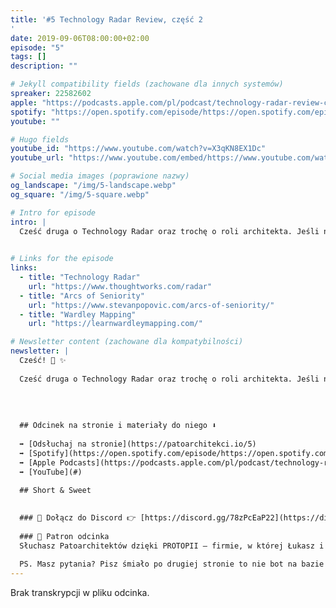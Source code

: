 ```yaml
---
title: '#5 Technology Radar Review, część 2
'
date: 2019-09-06T08:00:00+02:00
episode: "5"
tags: []
description: ""

# Jekyll compatibility fields (zachowane dla innych systemów)  
spreaker: 22582602
apple: "https://podcasts.apple.com/pl/podcast/technology-radar-review-cz%C4%99%C5%9B%C4%87-2/id1477067604?i=1000449593578&l=pl"
spotify: "https://open.spotify.com/episode/https://open.spotify.com/episode/22Q22rdsdpinlVYp2yCYNd"
youtube: ""

# Hugo fields  
youtube_id: "https://www.youtube.com/watch?v=X3qKN8EX1Dc"
youtube_url: "https://www.youtube.com/embed/https://www.youtube.com/watch?v=X3qKN8EX1Dc?enablejsapi=1"

# Social media images (poprawione nazwy)
og_landscape: "/img/5-landscape.webp"
og_square: "/img/5-square.webp"

# Intro for episode
intro: |
  Cześć druga o Technology Radar oraz trochę o roli architekta. Jeśli nie słuchałeś poprzedniego odcinka, to warto to zrobić.
  

# Links for the episode
links:
  - title: "Technology Radar"
    url: "https://www.thoughtworks.com/radar"
  - title: "Arcs of Seniority"
    url: "https://www.stevanpopovic.com/arcs-of-seniority/"
  - title: "Wardley Mapping"
    url: "https://learnwardleymapping.com/"

# Newsletter content (zachowane dla kompatybilności)
newsletter: |
  Cześć! 👋 ✨
  
  Cześć druga o Technology Radar oraz trochę o roli architekta. Jeśli nie słuchałeś poprzedniego odcinka, to warto to zrobić.
  
  
  
  
  ## Odcinek na stronie i materiały do niego ⬇️
  
  ➡️ [Odsłuchaj na stronie](https://patoarchitekci.io/5)
  ➡️ [Spotify](https://open.spotify.com/episode/https://open.spotify.com/episode/22Q22rdsdpinlVYp2yCYNd)
  ➡️ [Apple Podcasts](https://podcasts.apple.com/pl/podcast/technology-radar-review-cz%C4%99%C5%9B%C4%87-2/id1477067604?i=1000449593578&l=pl)
  ➡️ [YouTube](#)
  
  ## Short & Sweet
  

  ### 🤝 Dołącz do Discord 👉 [https://discord.gg/78zPcEaP22](https://discord.gg/78zPcEaP22)
  
  ### 🏢 Patron odcinka
  Słuchasz Patoarchitektów dzięki PROTOPII – firmie, w której Łukasz i Szymon działają na co dzień, wspierając zespoły IT na każdym etapie: od projektowania, przez wdrożenia i migracje, aż po optymalizację i zabezpieczenia. Oferujemy też mentoring i szkolenia dostosowane do potrzeb każdej firmy, niezależnie od wielkości. Sprawdź nas: [protopia.tech](https://protopia.tech/)
  
  PS. Masz pytania? Pisz śmiało po drugiej stronie to nie bot na bazie GPT czy Claude 😎
---
```


Brak transkrypcji w pliku odcinka.
